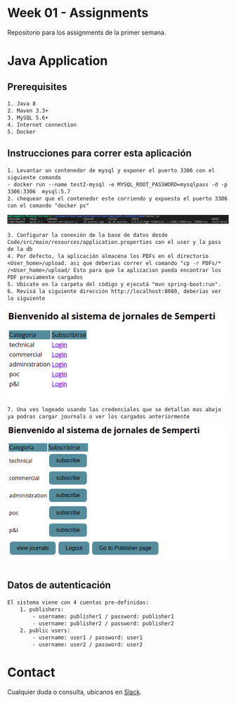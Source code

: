 # Week 01 - Assignments
Repositorio para los assignments de la primer semana.

# Java Application

## Prerequisites

	1. Java 8
	2. Maven 3.3+
	3. MySQL 5.6+
	4. Internet connection
	5. Docker
	
	
## Instrucciones para correr esta aplicación

	1. Levantar un contenedor de mysql y exponer el puerto 3306 con el siguiente comando
	- docker run --name test2-mysql -e MYSQL_ROOT_PASSWORD=mysqlpass -d -p 3306:3306  mysql:5.7
	2. chequear que el contenedor este corriendo y expuesto el puerto 3306 con el comando "docker ps"
![screenshot1](./screens/dockerps.png)

	3. Configurar la conexión de la base de datos desde Code/src/main/resources/application.properties con el user y la pass de la db
	4. Por defecto, la aplicación almacena los PDFs en el directorio <User_home>/upload. asi que deberias correr el comando "cp -r PDFs/* /<User_home>/upload/ Esto para que la aplicacion pueda encontrar los PDF previamente cargados
	5. Ubicate en la carpeta del código y ejecutá "mvn spring-boot:run".
	6. Revisá la siguiente dirección http://localhost:8080, deberias ver lo siguiente
![screenshot2](./screens/inicio.png)

	7. Una ves logeado usando las credenciales que se detallan mas abajo ya podras cargar journals o ver los cargados anteriormente
![screenshot3](./screens/logeado.png)

	
	
## Datos de autenticación

	El sistema viene con 4 cuentas pre-definidas:
		1. publishers:
			- username: publisher1 / password: publisher1
			- username: publisher2 / password: publisher2
		2. public users:
			- username: user1 / password: user1
			- username: user2 / password: user2
            
# Contact

Cualquier duda o consulta, ubicanos en [Slack](https://semperti.slack.com).
